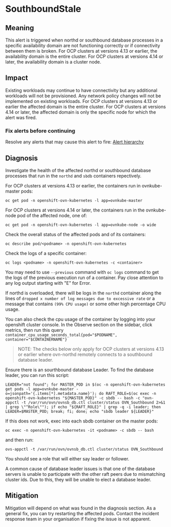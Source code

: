 # SouthboundStale

## Meaning

This alert is triggered when northd or southbound database processes in a
specific availability domain are not functioning correctly or if connectivity
between them is broken. For OCP clusters at versions 4.13 or earlier, the
availability domain is the entire cluster. For OCP clusters at versions 4.14 or
later, the availability domain is a cluster node.

## Impact

Existing workloads may continue to have connectivity but any additional
workloads will not be provisioned. Any network policy changes will not be
implemented on existing workloads. For OCP clusters at versions 4.13 or earlier
the affected domain is the entire cluster. For OCP clusters at versions 4.14 or
later, the affected domain is only the specific node for which the alert was
fired.

### Fix alerts before continuing

Resolve any alerts that may cause this alert to fire: [Alert
hierarchy](./hierarchy/alerts-hierarchy.svg)

## Diagnosis

Investigate the health of the affected northd or southbound database processes
that run in the `northd` and `sbdb` containers repectively.

For OCP clusters at versions 4.13 or earlier, the containers run in
ovnkube-master pods:
```shell
oc get pod -n openshift-ovn-kubernetes -l app=ovnkube-master
```

For OCP clusters at versions 4.14 or later, the containers run in the
ovnkube-node pod of the affected node, one of:
```shell
oc get pod -n openshift-ovn-kubernetes -l app=ovnkube-node -o wide
```

Check the overall status of the affected pods and of its containers:
```shell
oc describe pod/<podname> -n openshift-ovn-kubernetes
```

Check the logs of a specific container:
```shell
oc logs <podname> -n openshift-ovn-kubernetes -c <container>
```
You may need to use `--previous` command with `oc logs` command to get the logs
of the previous execution run of a container. Pay close attention to any log
output starting with "E" for Error.

If northd is overloaded, there will be logs in the `northd` container along the
lines of `dropped x number of log messages due to excessive rate` or a message
that contains `(99% CPU usage)` or some other high percentage CPU usage.

You can also check the cpu usage of the container by logging into your openshift
cluster console. In the Observe section on the sidebar, click metrics, then
run this query `container_cpu_usage_seconds_total{pod="$PODNAME",
container="$CONTAINERNAME"}`

> NOTE: The checks below only apply for OCP clusters at versions 4.13 or earlier
> where ovn-northd remotely connects to a southbound database leader.

Ensure there is an sourthbound database Leader. To find the database leader, you
can run this script:
```shell
LEADER="not found"; for MASTER_POD in $(oc -n openshift-ovn-kubernetes get pods -l app=ovnkube-master -o=jsonpath='{.items[*].metadata.name}'); do RAFT_ROLE=$(oc exec -n openshift-ovn-kubernetes "${MASTER_POD}" -c sbdb -- bash -c "ovn-appctl -t /var/run/ovn/ovnsb_db.ctl cluster/status OVN_Southbound 2>&1 | grep \"^Role\""); if echo "${RAFT_ROLE}" | grep -q -i leader; then LEADER=$MASTER_POD; break; fi; done; echo "sbdb leader ${LEADER}"
```

If this does not work, exec into each sbdb container on the master pods:
```shell
oc exec -n openshift-ovn-kubernetes -it <podname> -c sbdb -- bash
```
and then run:
```shell
ovs-appctl -t /var/run/ovn/ovnsb_db.ctl cluster/status OVN_Southbound
```
You should see a role that will either say leader or follower.

A common cause of database leader issues is that one of the database servers is
unable to participate with the other raft peers due to mismatching cluster ids.
Due to this, they will be unable to elect a database leader.

## Mitigation

Mitigation will depend on what was found in the diagnosis section. As a general
fix, you can try restarting the affected pods. Contact the incident response
team in your organisation if fixing the issue is not apparent.

